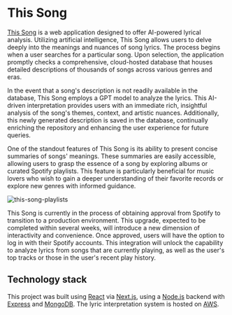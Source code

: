 # This Song

[This Song](https://thissong.net/) is a web application designed to offer AI-powered lyrical analysis. Utilizing artificial intelligence, This Song allows users to delve deeply into the meanings and nuances of song lyrics. The process begins when a user searches for a particular song. Upon selection, the application promptly checks a comprehensive, cloud-hosted database that houses detailed descriptions of thousands of songs across various genres and eras.

In the event that a song's description is not readily available in the database, This Song employs a GPT model to analyze the lyrics. This AI-driven interpretation provides users with an immediate rich, insightful analysis of the song's themes, context, and artistic nuances. Additionally, this newly generated description is saved in the database, continually enriching the repository and enhancing the user experience for future queries.

<!--![this-song-song](https://github.com/atopala7/this-song/assets/17114523/a2255e47-3350-49a0-89c9-2e7981b8c676)-->

One of the standout features of This Song is its ability to present concise summaries of songs' meanings. These summaries are easily accessible, allowing users to grasp the essence of a song by exploring albums or curated Spotify playlists. This feature is particularly beneficial for music lovers who wish to gain a deeper understanding of their favorite records or explore new genres with informed guidance.

![this-song-playlists](https://github.com/atopala7/this-song/assets/17114523/050b00b1-1945-485a-81af-92c7efd678cf)

This Song is currently in the process of obtaining approval from Spotify to transition to a production environment. This upgrade, expected to be completed within several weeks, will introduce a new dimension of interactivity and convenience. Once approved, users will have the option to log in with their Spotify accounts. This integration will unlock the capability to analyze lyrics from songs that are currently playing, as well as the user's top tracks or those in the user's recent play history.

<!--![screenshot](https://github.com/atopala7/spotify-react/assets/17114523/ba037816-b4ac-47f8-af84-76d8fcdf0e41)-->

## Technology stack

This project was built using [React](https://react.dev/) via [Next.js](https://nextjs.org/), using a [Node.js](https://nodejs.org/) backend with [Express](https://expressjs.com/) and [MongoDB](https://www.mongodb.com/). The lyric interpretation system is hosted on [AWS](https://aws.amazon.com).

